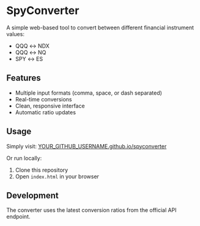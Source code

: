 # SpyConverter

A simple web-based tool to convert between different financial instrument values:
- QQQ ↔ NDX
- QQQ ↔ NQ
- SPY ↔ ES

## Features
- Multiple input formats (comma, space, or dash separated)
- Real-time conversions
- Clean, responsive interface
- Automatic ratio updates

## Usage
Simply visit: [YOUR_GITHUB_USERNAME.github.io/spyconverter](https://YOUR_GITHUB_USERNAME.github.io/spyconverter)

Or run locally:
1. Clone this repository
2. Open `index.html` in your browser

## Development
The converter uses the latest conversion ratios from the official API endpoint. 